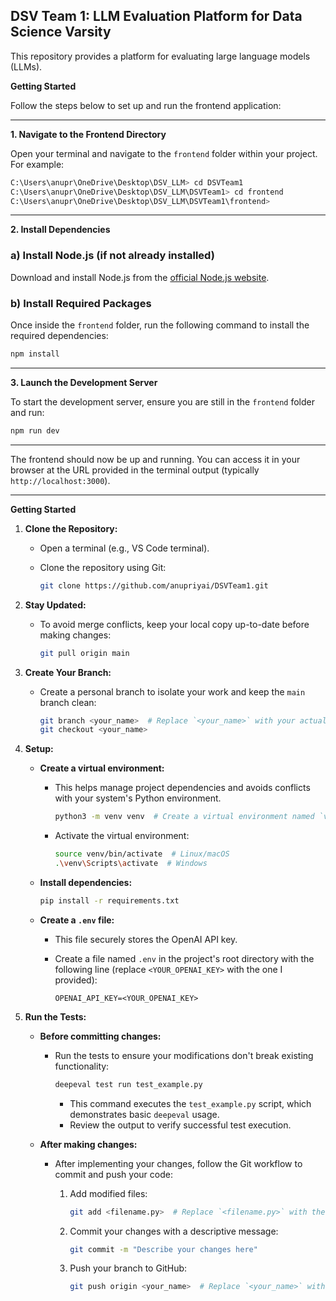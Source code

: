 ## DSV Team 1: LLM Evaluation Platform for Data Science Varsity

This repository provides a platform for evaluating large language models (LLMs).

**Getting Started**

Follow the steps below to set up and run the frontend application:

---

**1. Navigate to the Frontend Directory**

Open your terminal and navigate to the `frontend` folder within your project. For example:

```bash
C:\Users\anupr\OneDrive\Desktop\DSV_LLM> cd DSVTeam1
C:\Users\anupr\OneDrive\Desktop\DSV_LLM\DSVTeam1> cd frontend
C:\Users\anupr\OneDrive\Desktop\DSV_LLM\DSVTeam1\frontend>
```

---

**2. Install Dependencies**

### a) Install Node.js (if not already installed)
Download and install Node.js from the [official Node.js website](https://nodejs.org/en/download/prebuilt-installer).

### b) Install Required Packages
Once inside the `frontend` folder, run the following command to install the required dependencies:

```bash
npm install
```

---

**3. Launch the Development Server**

To start the development server, ensure you are still in the `frontend` folder and run:

```bash
npm run dev
```

---

The frontend should now be up and running. You can access it in your browser at the URL provided in the terminal output (typically `http://localhost:3000`).

--- 


**Getting Started**

1.  **Clone the Repository:**

      - Open a terminal (e.g., VS Code terminal).

      - Clone the repository using Git:

        ```bash
        git clone https://github.com/anupriyai/DSVTeam1.git
        ```

2.  **Stay Updated:**

      - To avoid merge conflicts, keep your local copy up-to-date before making changes:

        ```bash
        git pull origin main
        ```

3.  **Create Your Branch:**

      - Create a personal branch to isolate your work and keep the `main` branch clean:

        ```bash
        git branch <your_name>  # Replace `<your_name>` with your actual name
        git checkout <your_name>
        ```

4.  **Setup:**

      - **Create a virtual environment:**

          - This helps manage project dependencies and avoids conflicts with your system's Python environment.

            ```bash
            python3 -m venv venv  # Create a virtual environment named `venv`
            ```

          - Activate the virtual environment:

            ```bash
            source venv/bin/activate  # Linux/macOS
            .\venv\Scripts\activate  # Windows
            ```

      - **Install dependencies:**

        ```bash
        pip install -r requirements.txt
        ```

      - **Create a `.env` file:**

          - This file securely stores the OpenAI API key.

          - Create a file named `.env` in the project's root directory with the following line (replace `<YOUR_OPENAI_KEY>` with the one I provided):

            ```
            OPENAI_API_KEY=<YOUR_OPENAI_KEY>
            ```


5.  **Run the Tests:**

      - **Before committing changes:**

          - Run the tests to ensure your modifications don't break existing functionality:

            ```bash
            deepeval test run test_example.py
            ```

              - This command executes the `test_example.py` script, which demonstrates basic `deepeval` usage.
              - Review the output to verify successful test execution.

      - **After making changes:**

          - After implementing your changes, follow the Git workflow to commit and push your code:

            1.  Add modified files:

                ```bash
                git add <filename.py>  # Replace `<filename.py>` with the actual file
                ```

            2.  Commit your changes with a descriptive message:

                ```bash
                git commit -m "Describe your changes here"
                ```

            3.  Push your branch to GitHub:

                ```bash
                git push origin <your_name>  # Replace `<your_name>` with your branch name
                ```
